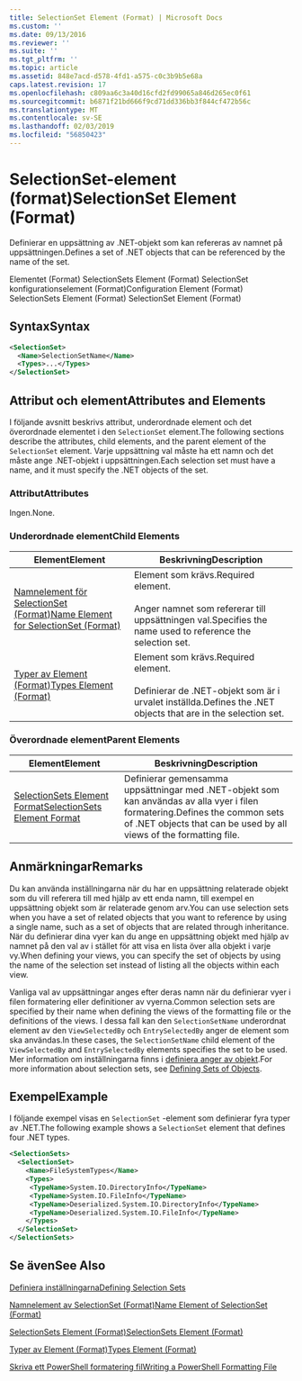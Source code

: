 ```yaml
---
title: SelectionSet Element (Format) | Microsoft Docs
ms.custom: ''
ms.date: 09/13/2016
ms.reviewer: ''
ms.suite: ''
ms.tgt_pltfrm: ''
ms.topic: article
ms.assetid: 848e7acd-d578-4fd1-a575-c0c3b9b5e68a
caps.latest.revision: 17
ms.openlocfilehash: c809aa6c3a40d16cfd2fd99065a846d265ec0f61
ms.sourcegitcommit: b6871f21bd666f9cd71dd336bb3f844cf472b56c
ms.translationtype: MT
ms.contentlocale: sv-SE
ms.lasthandoff: 02/03/2019
ms.locfileid: "56850423"
---
```

# <a name="selectionset-element-format"></a><span data-ttu-id="74260-102">SelectionSet-element (format)</span><span class="sxs-lookup"><span data-stu-id="74260-102">SelectionSet Element (Format)</span></span>

<span data-ttu-id="74260-103">Definierar en uppsättning av .NET-objekt som kan refereras av namnet på uppsättningen.</span><span class="sxs-lookup"><span data-stu-id="74260-103">Defines a set of .NET objects that can be referenced by the name of the set.</span></span>

<span data-ttu-id="74260-104">Elementet (Format) SelectionSets Element (Format) SelectionSet konfigurationselement (Format)</span><span class="sxs-lookup"><span data-stu-id="74260-104">Configuration Element (Format) SelectionSets Element (Format) SelectionSet Element (Format)</span></span>

## <a name="syntax"></a><span data-ttu-id="74260-105">Syntax</span><span class="sxs-lookup"><span data-stu-id="74260-105">Syntax</span></span>

```xml
<SelectionSet>
  <Name>SelectionSetName</Name>
  <Types>...</Types>
</SelectionSet>
```

## <a name="attributes-and-elements"></a><span data-ttu-id="74260-106">Attribut och element</span><span class="sxs-lookup"><span data-stu-id="74260-106">Attributes and Elements</span></span>

<span data-ttu-id="74260-107">I följande avsnitt beskrivs attribut, underordnade element och det överordnade elementet i den `SelectionSet` element.</span><span class="sxs-lookup"><span data-stu-id="74260-107">The following sections describe the attributes, child elements, and the parent element of the `SelectionSet` element.</span></span> <span data-ttu-id="74260-108">Varje uppsättning val måste ha ett namn och det måste ange .NET-objekt i uppsättningen.</span><span class="sxs-lookup"><span data-stu-id="74260-108">Each selection set must have a name, and it must specify the .NET objects of the set.</span></span>

### <a name="attributes"></a><span data-ttu-id="74260-109">Attribut</span><span class="sxs-lookup"><span data-stu-id="74260-109">Attributes</span></span>

<span data-ttu-id="74260-110">Ingen.</span><span class="sxs-lookup"><span data-stu-id="74260-110">None.</span></span>

### <a name="child-elements"></a><span data-ttu-id="74260-111">Underordnade element</span><span class="sxs-lookup"><span data-stu-id="74260-111">Child Elements</span></span>

|<span data-ttu-id="74260-112">Element</span><span class="sxs-lookup"><span data-stu-id="74260-112">Element</span></span>|<span data-ttu-id="74260-113">Beskrivning</span><span class="sxs-lookup"><span data-stu-id="74260-113">Description</span></span>|
|-------------|-----------------|
|[<span data-ttu-id="74260-114">Namnelement för SelectionSet (Format)</span><span class="sxs-lookup"><span data-stu-id="74260-114">Name Element for SelectionSet (Format)</span></span>](./name-element-for-selectionset-format.md)|<span data-ttu-id="74260-115">Element som krävs.</span><span class="sxs-lookup"><span data-stu-id="74260-115">Required element.</span></span><br /><br /> <span data-ttu-id="74260-116">Anger namnet som refererar till uppsättningen val.</span><span class="sxs-lookup"><span data-stu-id="74260-116">Specifies the name used to reference the selection set.</span></span>|
|[<span data-ttu-id="74260-117">Typer av Element (Format)</span><span class="sxs-lookup"><span data-stu-id="74260-117">Types Element (Format)</span></span>](./types-element-for-selectionset-format.md)|<span data-ttu-id="74260-118">Element som krävs.</span><span class="sxs-lookup"><span data-stu-id="74260-118">Required element.</span></span><br /><br /> <span data-ttu-id="74260-119">Definierar de .NET-objekt som är i urvalet inställda.</span><span class="sxs-lookup"><span data-stu-id="74260-119">Defines the .NET objects that are in the selection set.</span></span>|

### <a name="parent-elements"></a><span data-ttu-id="74260-120">Överordnade element</span><span class="sxs-lookup"><span data-stu-id="74260-120">Parent Elements</span></span>

|<span data-ttu-id="74260-121">Element</span><span class="sxs-lookup"><span data-stu-id="74260-121">Element</span></span>|<span data-ttu-id="74260-122">Beskrivning</span><span class="sxs-lookup"><span data-stu-id="74260-122">Description</span></span>|
|-------------|-----------------|
|[<span data-ttu-id="74260-123">SelectionSets Element Format</span><span class="sxs-lookup"><span data-stu-id="74260-123">SelectionSets Element Format</span></span>](./selectionsets-element-format.md)|<span data-ttu-id="74260-124">Definierar gemensamma uppsättningar med .NET-objekt som kan användas av alla vyer i filen formatering.</span><span class="sxs-lookup"><span data-stu-id="74260-124">Defines the common sets of .NET objects that can be used by all views of the formatting file.</span></span>|

## <a name="remarks"></a><span data-ttu-id="74260-125">Anmärkningar</span><span class="sxs-lookup"><span data-stu-id="74260-125">Remarks</span></span>

<span data-ttu-id="74260-126">Du kan använda inställningarna när du har en uppsättning relaterade objekt som du vill referera till med hjälp av ett enda namn, till exempel en uppsättning objekt som är relaterade genom arv.</span><span class="sxs-lookup"><span data-stu-id="74260-126">You can use selection sets when you have a set of related objects that you want to reference by using a single name, such as a set of objects that are related through inheritance.</span></span> <span data-ttu-id="74260-127">När du definierar dina vyer kan du ange en uppsättning objekt med hjälp av namnet på den val av i stället för att visa en lista över alla objekt i varje vy.</span><span class="sxs-lookup"><span data-stu-id="74260-127">When defining your views, you can specify the set of objects by using the name of the selection set instead of listing all the objects within each view.</span></span>

<span data-ttu-id="74260-128">Vanliga val av uppsättningar anges efter deras namn när du definierar vyer i filen formatering eller definitioner av vyerna.</span><span class="sxs-lookup"><span data-stu-id="74260-128">Common selection sets are specified by their name when defining the views of the formatting file or the definitions of the views.</span></span> <span data-ttu-id="74260-129">I dessa fall kan den `SelectionSetName` underordnat element av den `ViewSelectedBy` och `EntrySelectedBy` anger de element som ska användas.</span><span class="sxs-lookup"><span data-stu-id="74260-129">In these cases, the `SelectionSetName` child element of the `ViewSelectedBy` and `EntrySelectedBy` elements specifies the set to be used.</span></span> <span data-ttu-id="74260-130">Mer information om inställningarna finns i [definiera anger av objekt](./defining-selection-sets.md).</span><span class="sxs-lookup"><span data-stu-id="74260-130">For more information about selection sets, see [Defining Sets of Objects](./defining-selection-sets.md).</span></span>

## <a name="example"></a><span data-ttu-id="74260-131">Exempel</span><span class="sxs-lookup"><span data-stu-id="74260-131">Example</span></span>

<span data-ttu-id="74260-132">I följande exempel visas en `SelectionSet` -element som definierar fyra typer av .NET.</span><span class="sxs-lookup"><span data-stu-id="74260-132">The following example shows a `SelectionSet` element that defines four .NET types.</span></span>

```xml
<SelectionSets>
  <SelectionSet>
    <Name>FileSystemTypes</Name>
    <Types>
     <TypeName>System.IO.DirectoryInfo</TypeName>
     <TypeName>System.IO.FileInfo</TypeName>
     <TypeName>Deserialized.System.IO.DirectoryInfo</TypeName>
     <TypeName>Deserialized.System.IO.FileInfo</TypeName>
    </Types>
  </SelectionSet>
</SelectionSets>
```

## <a name="see-also"></a><span data-ttu-id="74260-133">Se även</span><span class="sxs-lookup"><span data-stu-id="74260-133">See Also</span></span>

[<span data-ttu-id="74260-134">Definiera inställningarna</span><span class="sxs-lookup"><span data-stu-id="74260-134">Defining Selection Sets</span></span>](./defining-selection-sets.md)

[<span data-ttu-id="74260-135">Namnelement av SelectionSet (Format)</span><span class="sxs-lookup"><span data-stu-id="74260-135">Name Element of SelectionSet (Format)</span></span>](./name-element-for-selectionset-format.md)

[<span data-ttu-id="74260-136">SelectionSets Element (Format)</span><span class="sxs-lookup"><span data-stu-id="74260-136">SelectionSets Element (Format)</span></span>](./selectionsets-element-format.md)

[<span data-ttu-id="74260-137">Typer av Element (Format)</span><span class="sxs-lookup"><span data-stu-id="74260-137">Types Element (Format)</span></span>](./types-element-for-selectionset-format.md)

[<span data-ttu-id="74260-138">Skriva ett PowerShell formatering fil</span><span class="sxs-lookup"><span data-stu-id="74260-138">Writing a PowerShell Formatting File</span></span>](./writing-a-powershell-formatting-file.md)

